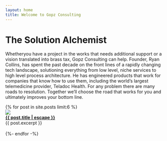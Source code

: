 ```yaml
---
layout: home
title: Welcome to Gopz Consulting
---
```


# The Solution Alchemist

Whetheryou have a project in the works that needs additional support or a vision translated into brass tax, Gopz Consulting can help. Founder, Ryan Collins, has spent the past decade on the front lines of a rapidly changing tech landscape, solutioning everything from low level, niche services to high level process architecture. He has engineered products that work for companies that know how to use them, including the world’s largest telemedicine provider, Teladoc Health. For any problem there are many roads to resolution. Together we’ll choose the road that works for you and ultimately improves your bottom line.

<div class="archive">
{% for post in site.posts limit:6 %}
  <article class="article">
    <a class="post-link" href="{{ post.url | relative_url }}"><img src="{{ post.image }}" class="thumb" /></a>
    <div><strong><a class="post-link" href="{{ post.url | relative_url }}">{{ post.title | escape }}</a></strong><br/>
    {{ post.excerpt }}<br/><br/>
    </div>
  </article>
  {%- endfor -%}
</div>

